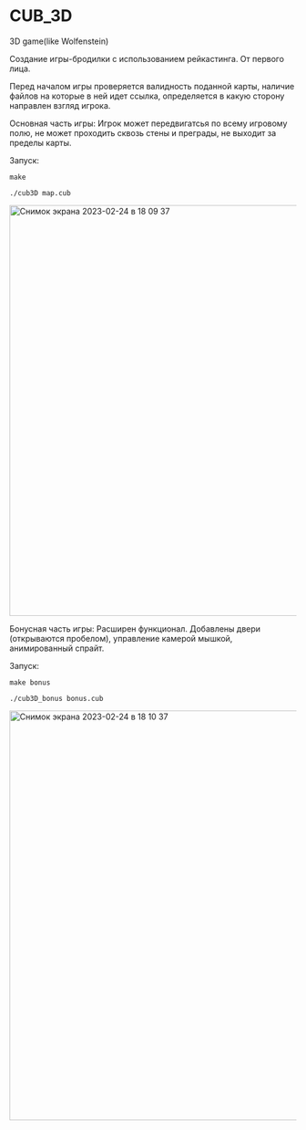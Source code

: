 # CUB_3D
3D game(like Wolfenstein)

Создание игры-бродилки с использованием рейкастинга. От первого лица.

Перед началом игры проверяется валидность поданной карты, наличие файлов на которые в ней идет ссылка, определяется в какую сторону направлен взгляд игрока.

Основная часть игры:
  Игрок может передвигатсья по всему игровому полю, не может проходить сквозь стены и преграды, не выходит за пределы карты.
  
  Запуск:
    
    make
    
    ./cub3D map.cub
    
<img width="720" alt="Снимок экрана 2023-02-24 в 18 09 37" src="https://user-images.githubusercontent.com/93204529/221186907-baa643b0-39c0-4a72-af29-cf06b1937ad3.png">

Бонусная часть игры:
  Расширен функционал. Добавлены двери (открываются пробелом), управление камерой мышкой, анимированный спрайт.
  
  Запуск:
  
    make bonus
    
    ./cub3D_bonus bonus.cub

<img width="718" alt="Снимок экрана 2023-02-24 в 18 10 37" src="https://user-images.githubusercontent.com/93204529/221186926-9c0ab27c-9d18-42e9-aac3-de2c705701a4.png">
